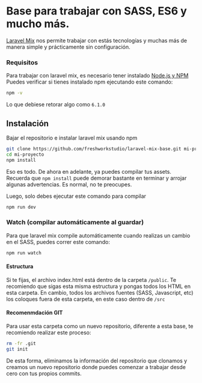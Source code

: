 # Base para trabajar con SASS, ES6 y mucho más. 
[Laravel Mix](https://github.com/JeffreyWay/laravel-mix) nos permite trabajar con estás tecnologías y muchas más de manera simple y prácticamente sin configuración.

### Requisitos
Para trabajar con laravel mix, es necesario tener instalado [Node.js y NPM](https://nodejs.org/en/)
Puedes verificar si tienes instalado npm ejecutando este comando: 
```bash
npm -v
```
Lo que debiese retorar algo como `6.1.0`

## Instalación
Bajar el repositorio e instalar laravel mix usando npm 
```bash
git clone https://github.com/freshworkstudio/laravel-mix-base.git mi-proyecto
cd mi-proyecto
npm install
```
Eso es todo. De ahora en adelante, ya puedes compilar tus assets. 
Recuerda que `npm install` puede demorar bastante en terminar y arrojar algunas advertencias. Es normal, no te preocupes.

Luego, solo debes ejecutar este comando para compilar
```bash
npm run dev
```

### Watch (compilar automáticamente al guardar)
Para que laravel mix compile automáticamente cuando realizas un cambio en el SASS, puedes correr este comando: 
```bash
npm run watch
```

#### Estructura
Si te fijas, el archivo index.html está dentro de la carpeta `/public`. Te recomiendo que sigas esta misma estructura y pongas todos los HTML en esta carpeta. En cambio, todos los archivos fuentes (SASS, Javascript, etc) los coloques fuera de esta carpeta, en este caso dentro de `/src`

#### Recomenmdación GIT
Para usar esta carpeta como un nuevo repositorio, diferente a esta base, te recomiendo realizar este proceso: 
```bash
rm -fr .git
git init
```
De esta forma, eliminamos la información del repositorio que clonamos y creamos un nuevo repositorio donde puedes comenzar a trabajar desde cero con tus propios commits. 



